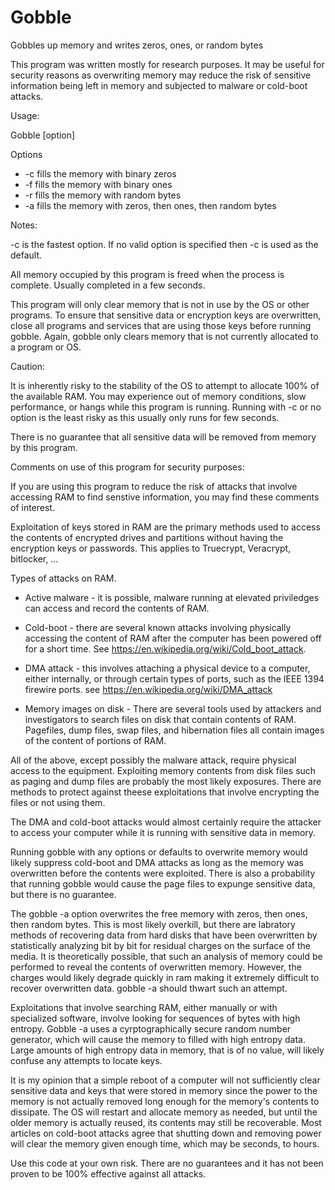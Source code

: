# Gobble 

Gobbles up memory and writes zeros, ones, or random bytes

This program was written mostly for research purposes.  It may be useful for security reasons as overwriting memory may reduce the risk of sensitive information being left in memory and subjected to malware or cold-boot attacks. 

Usage:

Gobble [option]

Options    
- -c fills the memory with binary zeros
- -f fills the memory with binary ones
- -r fills the memory with random bytes
- -a fills the memory with zeros, then ones, then random bytes

Notes: 

-c is the fastest option.  If no valid option is specified then -c is used as the default.  

All memory occupied by this program is freed when the process is complete.  Usually completed in a few seconds. 

This program will only clear memory that is not in use by the OS or other programs.  To ensure that sensitive data or encryption keys are overwritten, close all programs and services that are using those keys before running gobble.  Again, gobble only clears memory that is not currently allocated to a program or OS.


Caution:

It is inherently risky to the stability of the OS to attempt to allocate 100% of the available RAM.  You may experience out of memory conditions, slow performance, or hangs while this program is running.  Running with -c or no option is the least risky as this usually only runs for few seconds. 

There is no guarantee that all sensitive data will be removed from memory by this program.   

Comments on use of this program for security purposes:

If you are using this program to reduce the risk of attacks that involve accessing RAM to find senstive information, you may find these comments of interest. 

Exploitation of keys stored in RAM are the primary methods used to access the contents of encrypted drives and partitions without having the encryption keys or passwords.  This applies to Truecrypt, Veracrypt, bitlocker, ...

Types of attacks on RAM.

- Active malware - it is possible, malware running at elevated priviledges can access and record the contents of RAM. 

- Cold-boot - there are several known attacks involving physically accessing the content of RAM after the computer has been powered off for a short time.  See https://en.wikipedia.org/wiki/Cold_boot_attack.

- DMA attack - this involves attaching a physical device to a computer, either internally, or through certain types of ports, such as the IEEE 1394 firewire ports.  see https://en.wikipedia.org/wiki/DMA_attack 
 
- Memory images on disk - There are several tools used by attackers and investigators to search files on disk that contain contents of RAM.  Pagefiles, dump files, swap files, and hibernation files all contain images of the content of portions of RAM.  

All of the above, except possibly the malware attack, require physical access to the equipment.  Exploiting memory contents from disk files such as paging and dump files are probably the most likely exposures. There are methods to protect against theese exploitations that involve encrypting the files or not using them.  

The DMA and cold-boot attacks would almost certainly require the attacker to access your computer while it is running with sensitive data in memory.  

Running gobble with any options or defaults to overwrite memory would likely suppress cold-boot and DMA attacks as long as the memory was overwritten before the contents were exploited. There is also a probability that running gobble would cause the page files to expunge sensitive data, but there is no guarantee.  

The gobble -a option overwrites the free memory with zeros, then ones, then random bytes.  This is most likely overkill, but there are labratory methods of recovering data from hard disks that have been overwritten by statistically analyzing bit by bit for residual charges on the surface of the media. It is theoretically possible, that such an analysis of memory could be performed to reveal the contents of overwritten memory.  However, the charges would likely degrade quickly in ram making it extremely difficult to recover overwritten data.  gobble -a should thwart such an attempt.  

Exploitations that involve searching RAM, either manually or with specialized software, involve looking for sequences of bytes with high entropy.  Gobble -a uses a cyrptographically secure random number generator, which will cause the memory to filled with high entropy data.  Large amounts of high entropy data in memory, that is of no value, will likely confuse any attempts to locate keys.

It is my opinion that a simple reboot of a computer will not sufficiently clear sensitive data and keys that were stored in memory since the power to the memory is not actually removed long enough for the memory's contents to dissipate.  The OS will restart and allocate memory as needed, but until the older memory is actually reused, its contents may still be recoverable.  Most articles on cold-boot attacks agree that shutting down and removing power will clear the memory given enough time, which may be seconds, to hours.

Use this code at your own risk.  There are no guarantees and it has not been proven to be 100% effective against all attacks.




		